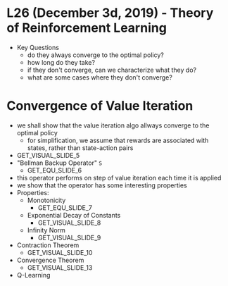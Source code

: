 # L26 (December 3d, 2019) - Theory of Reinforcement Learning

- Key Questions
	- do they always converge to the optimal policy?
	- how long do they take?
	- if they don't converge, can we characterize what they do?
	- what are some cases where they don't converge?

# Convergence of Value Iteration
- we shall show that the value iteration algo allways converge to the optimal policy
	- for simplification, we assume that rewards are associated with states, rather than state-action pairs
- GET_VISUAL_SLIDE_5
- "Bellman Backup Operator" <code>S</code>
	- GET_EQU_SLIDE_6
- this operator performs on step of value iteration each time it is applied
- we show that the operator has some interesting properties
- Properties:
	- Monotonicity
		- GET_EQU_SLIDE_7
	- Exponential Decay of Constants
		- GET_VISUAL_SLIDE_8
	- Infinity Norm
		- GET_VISUAL_SLIDE_9
- Contraction Theorem
	- GET_VISUAL_SLIDE_10
- Convergence Theorem
	- GET_VISUAL_SLIDE_13
- Q-Learning